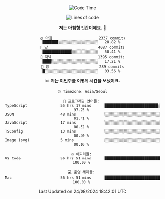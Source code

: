 <div align="center">

<br />

 <!--START_SECTION:waka-->
![Code Time](http://img.shields.io/badge/Code%20Time-3%2C035%20hrs%2014%20mins-blue)

![Lines of code](https://img.shields.io/badge/%EC%A0%80%EB%8A%94%20%EC%97%AC%ED%83%9C%EA%B9%8C%EC%A7%80%20-4.1%20million%20%EC%A4%84%EC%9D%98%20%EC%BD%94%EB%93%9C%EB%A5%BC%20%EC%9E%91%EC%84%B1%ED%96%88%EC%96%B4%EC%9A%94.-blue)

**저는 아침형 인간이에요. 🐤** 

```text
🌞 아침                     2337 commits        ███████░░░░░░░░░░░░░░░░░░   28.82 % 
🌆 낮　                     4087 commits        █████████████░░░░░░░░░░░░   50.41 % 
🌃 저녁                     1395 commits        ████░░░░░░░░░░░░░░░░░░░░░   17.21 % 
🌙 밤　                     289 commits         █░░░░░░░░░░░░░░░░░░░░░░░░   03.56 % 
```


📊 **저는 이번주를 이렇게 시간을 보냈어요.** 

```text
🕑︎ Timezone: Asia/Seoul

💬 프로그래밍 언어들: 
TypeScript               55 hrs 17 mins      ████████████████████████░   97.25 % 
JSON                     48 mins             ░░░░░░░░░░░░░░░░░░░░░░░░░   01.41 % 
JavaScript               17 mins             ░░░░░░░░░░░░░░░░░░░░░░░░░   00.52 % 
TSConfig                 13 mins             ░░░░░░░░░░░░░░░░░░░░░░░░░   00.40 % 
Image (svg)              5 mins              ░░░░░░░░░░░░░░░░░░░░░░░░░   00.16 % 

🔥 에디터들: 
VS Code                  56 hrs 51 mins      █████████████████████████   100.00 % 

💻 운영 체제들: 
Mac                      56 hrs 51 mins      █████████████████████████   100.00 % 
```


 Last Updated on 24/08/2024 18:42:01 UTC
<!--END_SECTION:waka-->

</div>
